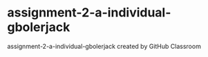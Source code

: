 # assignment-2-a-individual-gbolerjack
assignment-2-a-individual-gbolerjack created by GitHub Classroom
